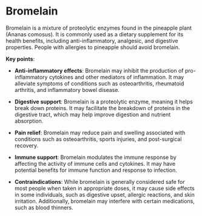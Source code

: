 [//]: # (source: ?)
[//]: # (tags: herbals)

# Bromelain

Bromelain is a mixture of proteolytic enzymes found in the pineapple plant (Ananas comosus). It is commonly used as a dietary supplement for its health benefits, including anti-inflammatory, analgesic, and digestive properties. People with allergies to pineapple should avoid bromelain.

**Key points**:

* **Anti-inflammatory effects**: Bromelain may inhibit the production of pro-inflammatory cytokines and other mediators of inflammation. It may alleviate symptoms of conditions such as osteoarthritis, rheumatoid arthritis, and inflammatory bowel disease.

* **Digestive support**: Bromelain is a proteolytic enzyme, meaning it helps break down proteins. It may facilitate the breakdown of proteins in the digestive tract, which may help improve digestion and nutrient absorption.

* **Pain relief**: Bromelain may reduce pain and swelling associated with conditions such as osteoarthritis, sports injuries, and post-surgical recovery.

* **Immune support**: Bromelain modulates the immune response by affecting the activity of immune cells and cytokines. It may have potential benefits for immune function and response to infection.

* **Contraindications**: While bromelain is generally considered safe for most people when taken in appropriate doses, it may cause side effects in some individuals, such as digestive upset, allergic reactions, and skin irritation. Additionally, bromelain may interfere with certain medications, such as blood thinners.